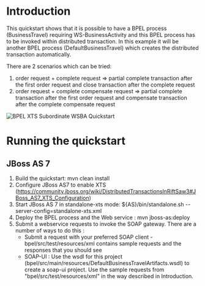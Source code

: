 Introduction
============
This quickstart shows that it is possible to have a BPEL process (BusinessTravel) requiring WS-BusinessActivity and this BPEL process has to be invoked within distributed transaction. In this example it will be another BPEL process (DefaultBusinessTravel) which creates the distributed transaction automatically.

There are 2 scenarios which can be tried:

1) order request + complete request => partial complete transaction after the first order request and close transaction after the complete request
2) order request + complete compensate request => partial complete transaction after the first order request and compensate transaction after the complete compensate request

![BPEL XTS Subordinate WSBA Quickstart](https://github.com/jboss-switchyard/quickstarts/raw/master/bpel-service/xts_subordinate_wsba/bpel-xts-subordinate-wsba.jpg)

Running the quickstart
======================

JBoss AS 7
----------
1. Build the quickstart:
    mvn clean install
2. Configure JBoss AS7 to enable XTS (https://community.jboss.org/wiki/DistributedTransactionsInRiftSaw3#JBoss_AS7_XTS_Configuration) 
2. Start JBoss AS 7 in standalone-xts mode:
    ${AS}/bin/standalone.sh --server-config=standalone-xts.xml
3. Deploy the BPEL process and the Web service :
    mvn jboss-as:deploy
4. Submit a webservice requests to invoke the SOAP gateway.  There are a number of ways to do this :
      - Submit a request with your preferred SOAP client - bpel/src/test/resources/xml contains sample
        requests and the responses that you should see
      - SOAP-UI : Use the wsdl for this project (bpel/src/main/resources/DefaultBusinessTravelArtifacts.wsdl) to create a soap-ui project.
        Use the sample requests from "bpel/src/test/resources/xml" in the way described in Introduction.

